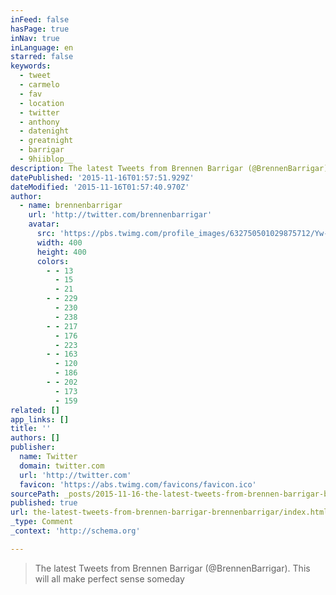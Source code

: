 ```yaml
---
inFeed: false
hasPage: true
inNav: true
inLanguage: en
starred: false
keywords:
  - tweet
  - carmelo
  - fav
  - location
  - twitter
  - anthony
  - datenight
  - greatnight
  - barrigar
  - 9hiiblop__
description: The latest Tweets from Brennen Barrigar (@BrennenBarrigar). This will all make perfect sense someday
datePublished: '2015-11-16T01:57:51.929Z'
dateModified: '2015-11-16T01:57:40.970Z'
author:
  - name: brennenbarrigar
    url: 'http://twitter.com/brennenbarrigar'
    avatar:
      src: 'https://pbs.twimg.com/profile_images/632750501029875712/Yw-VN-30_400x400.jpg'
      width: 400
      height: 400
      colors:
        - - 13
          - 15
          - 21
        - - 229
          - 230
          - 238
        - - 217
          - 176
          - 223
        - - 163
          - 120
          - 186
        - - 202
          - 173
          - 159
related: []
app_links: []
title: ''
authors: []
publisher:
  name: Twitter
  domain: twitter.com
  url: 'http://twitter.com'
  favicon: 'https://abs.twimg.com/favicons/favicon.ico'
sourcePath: _posts/2015-11-16-the-latest-tweets-from-brennen-barrigar-brennenbarrigar.md
published: true
url: the-latest-tweets-from-brennen-barrigar-brennenbarrigar/index.html
_type: Comment
_context: 'http://schema.org'

---
```

> The latest Tweets from Brennen Barrigar &lpar;&commat;BrennenBarrigar&rpar;&period; This will all make perfect sense someday